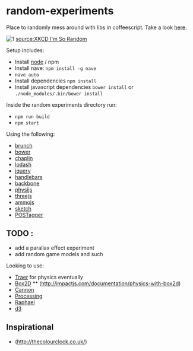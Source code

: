 random-experiments
==================

Place to randomly mess around with libs in coffeescript.
Take a look [here](http://driedtoast.github.com/random-experiments).

![1](http://imgs.xkcd.com/comics/im_so_random.png  "XKCD Random")
[source:XKCD I'm So Random](http://xkcd.com/1210/)        


Setup includes:
* Install [node](http://nodejs.org/) / npm
* Install nave: `npm install -g nave`
* `nave auto`
* Install dependencies `npm install`
* Install javascript dependencies `bower install` or `./node_modules/.bin/bower install`

Inside the random experiments directory run:
* `npm run build`
* `npm start`


Using the following:
* [brunch](http://brunch.io/)
* [bower](http://bower.io/)
* [chaplin](http://chaplinjs.org/)
* [lodash](http://lodash.com/)
* [jquery](http://jquery.com/)
* [handlebars](http://handlebarsjs.com/)
* [backbone](http://backbonejs.org/)
* [physijs](//github.com/chandlerprall/Physijs)
* [threejs](http://threejs.org/)
* [ammojs](//github.com/kripken/ammo.js/)
* [sketch](http://soulwire.github.io/sketch.js/)
* [POSTagger](//github.com/fortnightlabs/pos-js)

## TODO :
* add a parallax effect experiment
* add random game models and such

Looking to use:
* [Traer](http://code.google.com/p/traer-js/) for physics eventually
* [Box2D](//github.com/kripken/box2d.js/)
** (http://impactjs.com/documentation/physics-with-box2d)
* [Cannon](http://cannonjs.org/)
* [Processing](http://processingjs.org/)
* [Raphael](http://raphaeljs.com/)
* [d3](http://d3js.org/)


## Inspirational
* (http://thecolourclock.co.uk/)
